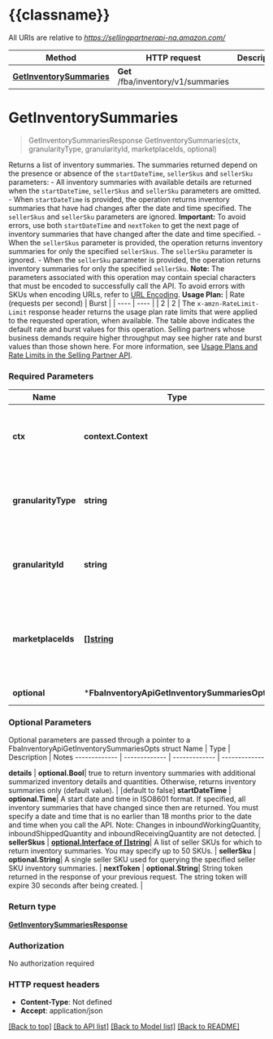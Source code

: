 # {{classname}}

All URIs are relative to *https://sellingpartnerapi-na.amazon.com/*

Method | HTTP request | Description
------------- | ------------- | -------------
[**GetInventorySummaries**](FbaInventoryApi.md#GetInventorySummaries) | **Get** /fba/inventory/v1/summaries | 

# **GetInventorySummaries**
> GetInventorySummariesResponse GetInventorySummaries(ctx, granularityType, granularityId, marketplaceIds, optional)


Returns a list of inventory summaries. The summaries returned depend on the presence or absence of the `startDateTime`, `sellerSkus` and `sellerSku` parameters:  - All inventory summaries with available details are returned when the `startDateTime`, `sellerSkus` and `sellerSku` parameters are omitted. - When `startDateTime` is provided, the operation returns inventory summaries that have had changes after the date and time specified. The `sellerSkus` and `sellerSku` parameters are ignored. **Important:** To avoid errors, use both `startDateTime` and `nextToken` to get the next page of inventory summaries that have changed after the date and time specified. - When the `sellerSkus` parameter is provided, the operation returns inventory summaries for only the specified `sellerSkus`. The `sellerSku` parameter is ignored. - When the `sellerSku` parameter is provided, the operation returns inventory summaries for only the specified `sellerSku`.  **Note:** The parameters associated with this operation may contain special characters that must be encoded to successfully call the API. To avoid errors with SKUs when encoding URLs, refer to [URL Encoding](https://developer-docs.amazon.com/sp-api/docs/url-encoding).  **Usage Plan:**  | Rate (requests per second) | Burst | | ---- | ---- | | 2 | 2 |  The `x-amzn-RateLimit-Limit` response header returns the usage plan rate limits that were applied to the requested operation, when available. The table above indicates the default rate and burst values for this operation. Selling partners whose business demands require higher throughput may see higher rate and burst values than those shown here. For more information, see [Usage Plans and Rate Limits in the Selling Partner API](doc:usage-plans-and-rate-limits-in-the-sp-api).

### Required Parameters

Name | Type | Description  | Notes
------------- | ------------- | ------------- | -------------
 **ctx** | **context.Context** | context for authentication, logging, cancellation, deadlines, tracing, etc.
  **granularityType** | **string**| The granularity type for the inventory aggregation level. | 
  **granularityId** | **string**| The granularity ID for the inventory aggregation level. | 
  **marketplaceIds** | [**[]string**](string.md)| The marketplace ID for the marketplace for which to return inventory summaries. | 
 **optional** | ***FbaInventoryApiGetInventorySummariesOpts** | optional parameters | nil if no parameters

### Optional Parameters
Optional parameters are passed through a pointer to a FbaInventoryApiGetInventorySummariesOpts struct
Name | Type | Description  | Notes
------------- | ------------- | ------------- | -------------



 **details** | **optional.Bool**| true to return inventory summaries with additional summarized inventory details and quantities. Otherwise, returns inventory summaries only (default value). | [default to false]
 **startDateTime** | **optional.Time**| A start date and time in ISO8601 format. If specified, all inventory summaries that have changed since then are returned. You must specify a date and time that is no earlier than 18 months prior to the date and time when you call the API. Note: Changes in inboundWorkingQuantity, inboundShippedQuantity and inboundReceivingQuantity are not detected. | 
 **sellerSkus** | [**optional.Interface of []string**](string.md)| A list of seller SKUs for which to return inventory summaries. You may specify up to 50 SKUs. | 
 **sellerSku** | **optional.String**| A single seller SKU used for querying the specified seller SKU inventory summaries. | 
 **nextToken** | **optional.String**| String token returned in the response of your previous request. The string token will expire 30 seconds after being created. | 

### Return type

[**GetInventorySummariesResponse**](GetInventorySummariesResponse.md)

### Authorization

No authorization required

### HTTP request headers

 - **Content-Type**: Not defined
 - **Accept**: application/json

[[Back to top]](#) [[Back to API list]](../README.md#documentation-for-api-endpoints) [[Back to Model list]](../README.md#documentation-for-models) [[Back to README]](../README.md)

